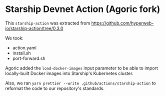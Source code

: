 # Starship Devnet Action (Agoric fork)

This `starship-action` was extracted from https://github.com/hyperweb-io/starship-action/tree/0.3.0

We took:
- action.yaml
- install.sh
- port-forward.sh

Agoric added the `load-docker-images` input parameter to be able to import locally-built Docker images into Starship's Kubernetes cluster.

Also, we ran `yarn prettier --write .github/actions/starship-action` to reformat
the code to our repository's standards.
